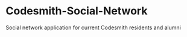 # Codesmith-Social-Network
Social network application for current Codesmith residents and alumni


    
